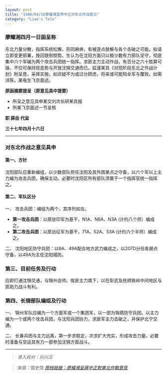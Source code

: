 ```yaml
---
layout: post
title: "1948/04/16廖耀湘呈蒋中正对东北作战意见"
category: "Liao's Tele"
---
```

### 廖耀湘四月一日函呈称

东北力量分散，指挥系统松懈，形同麻痹，有被逐点肢解与各个击破之可能。拟请立即变更部署，挽回既倒颓势。生认为在沈阳方面只以极少数有力部队坚守，彻底集中六个军编为两个攻击兵团统一指挥。求匪主力主动作战，有百分之六十胜算可操，不仅可保持现态势与开放沈锦交通而已。兹谨某具《对现阶段东北之作战计划》附呈恳，采择实施，如迟疑不为或过分顾虑，将来或可能陷全军与覆败。如需详陈，某电生飞京面述。

**原函摘要提呈（原意见具中提要）**
- 所呈之意见具申某交刘次长研某具报
- 所某飞京面述一节呈核

**职 薛岳 代呈**

**三十七年四月十六日**

---


### 对东北作战之意见具申

#### 第一、方针

沈阳部队应重新编组，以少数部队担任沈阳及其外围某点之守备，以六个军以上主力编为攻击兵团，确保主动。必要时沈阳区所有部队须置于一个指挥官统一指挥之。

#### 第二、军队区分

一、 攻击兵团：编组为两个，其序列如左。

- **第一攻击兵团**：以原驻印军为基干，N1A、N6A、N3A (计约八个师）编成之。
- **第二攻击兵团**：以原远征军为基干，71A、52A、53A (计约六个半师）编成之。

二、 沈阳地区防守兵团：以6A、49A配合地方武力编成之，以207D分任各据点守备，以49A为主任沈阳城防。

### 第三、目前任务及行动
应即打通沈锦交通，与锦州会师。俟匪主力南下，以在彰武及抚顺铁岭中间地区与匪助力战斗有利。

### 第四、长锦部队编组及行动

一、 锦州军队应编为一个方面军或一个集团军，以一部为锦葫防守兵团。以主力编为一个或两个攻击兵团，与沈阳兵团协力，求匪军主力击破之，并保护北宁交通。

二、 长春兵团与主力远离，第一步求稳定，次求扩大充实，形成攻击力量。必要时准备与空运其有力一部参加沈锦方面战斗。


---
> *录入校对：刘兴汉*

> 来源：国史馆 [*原档链接：廖耀湘呈蔣中正對東北作戰意見*](https://ahonline.drnh.gov.tw/index.php?act=Display/image/5885976k2BLw5=#3eu)